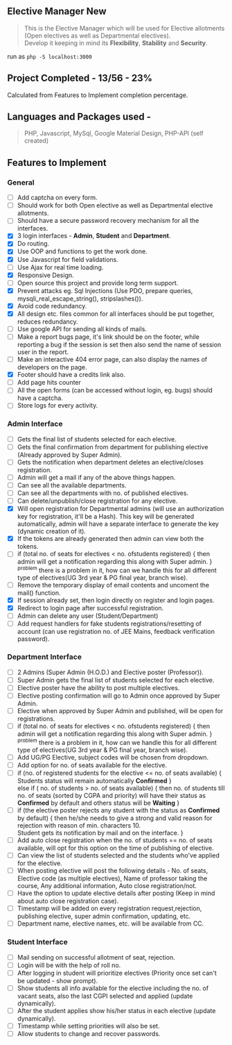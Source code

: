 ## Elective Manager New
> This is the Elective Manager which will be used for Elective allotments (Open electives as well as Departmental electives). <br>
> Develop it keeping in mind its **Flexibility**, **Stability** and **Security**.

run as `php -S localhost:3000`

## Project Completed - **13/56 - 23%**
Calculated from Features to Implement completion percentage.

## Languages and Packages used -
> PHP, Javascript, MySql, Google Material Design, PHP-API (self created)

## Features to Implement

### **General**
- [ ] Add captcha on every form.
- [ ] Should work for both Open elective as well as Departmental elective allotments.
- [ ] Should have a secure password recovery mechanism for all the interfaces.
- [x] 3 login interfaces - **Admin**, **Student** and **Department**.
- [x] Do routing.
- [x] Use OOP and functions to get the work done.
- [x] Use Javascript for field validations.
- [ ] Use Ajax for real time loading.
- [x] Responsive Design.
- [ ] Open source this project and provide long term support.
- [x] Prevent attacks eg. Sql Injections (Use PDO, prepare queries, mysqli_real_escape_string(), stripslashes()).
- [x] Avoid code redundancy.
- [x] All design etc. files common for all interfaces should be put together, reduces redundancy.
- [ ] Use google API for sending all kinds of mails.
- [ ] Make a report bugs page, it's link should be on the footer, while reporting a bug if the session is set then also send the name of session user in the report.
- [ ] Make an interactive 404 error page, can also display the names of developers on the page.
- [x] Footer should have a credits link also.
- [ ] Add page hits counter
- [	] All the open forms (can be accessed without login, eg. bugs) should have a captcha.
- [ ] Store logs for every activity.

### **Admin Interface**
- [ ] Gets the final list of students selected for each elective.
- [ ] Gets the final confirmation from department for publishing elective (Already approved by Super Admin).
- [ ] Gets the notification when department deletes an elective/closes registration.
- [ ] Admin will get a mail if any of the above things happen.
- [ ] Can see all the available departments.
- [ ] Can see all the departments with no. of published electives.
- [ ] Can delete/unpublish/close registration for any elective.
- [x] Will open registration for Departmental admins (will use an authorization key for registration, it'll be a Hash). This key will be generated automatically, admin will have a separate interface to generate the key (dynamic creation of it).
- [x] If the tokens are already generated then admin can view both the tokens.
- [ ] if (total no. of seats for electives < no. ofstudents registered) { then admin will get a notification regarding this along with Super admin. } <sup>problem</sup> there is a problem in it, how can we handle this for all different type of electives(UG 3rd year & PG final year, branch wise).
- [ ] Remove the temporary display of email contents and uncoment the mail() function.
- [x] If session already set, then login directly on register and login pages.
- [x] Redirect to login page after successful registration.
- [ ] Admin can delete any user (Student/Department)
- [ ] Add request handlers for fake students registrations/resetting of account (can use registration no. of JEE Mains, feedback verification password).

### **Department Interface**
- [ ] 2 Admins (Super Admin (H.O.D.) and Elective poster (Professor)).
- [ ] Super Admin gets the final list of students selected for each elective.
- [ ] Elective poster have the ability to post multiple electives.
- [ ] Elective posting confirmation will go to Admin once approved by Super Admin.
- [ ] Elective when approved by Super Admin and published, will be open for registrations.
- [ ] if (total no. of seats for electives < no. ofstudents registered) { then admin will get a notification regarding this along with Super admin. } <sup>problem</sup> there is a problem in it, how can we handle this for all different type of electives(UG 3rd year & PG final year, branch wise).
- [ ] Add UG/PG Elective, subject codes will be chosen from dropdown.
- [ ] Add option for no. of seats available for the elective.
- [ ] if (no. of registered students for the elective <= no. of seats available) { Students status will remain automatically **Confirmed** }<br>
else if ( no. of students > no. of seats available) { then no. of students till no. of seats (sorted by CGPA and priority) will have their status as **Confirmed** by default and others status will be **Waiting** }
- [ ] if (the elective poster rejects any student with the status as **Confirmed** by default) { then he/she needs to give a strong and valid reason for rejection with reason of min. characters 10.<br>Student gets its notification by mail and on the interface. }
- [ ] Add auto close registration when the no. of students == no. of seats available, will opt for this option on the time of publishing of elective.
- [ ] Can view the list of students selected and the students who've applied for the elective.
- [ ] When posting elective will post the following details - No. of seats, Elective code (as multiple electives), Name of professor taking the course, Any additional information, Auto close registration/not.
- [ ] Have the option to update elective details after posting (Keep in mind about auto close registration case).
- [ ] Timestamp will be added on every registration request,rejection, publishing elective, super admin confirmation, updating, etc.
- [ ] Department name, elective names, etc. will be available from CC.

### **Student Interface**
- [ ] Mail sending on successful allotment of seat, rejection.
- [ ] Login will be with the help of roll no.
- [ ] After logging in student will prioritize electives (Priority once set can't be updated - show prompt).
- [ ] Show students all info available for the elective including the no. of vacant seats, also the last CGPI selected and applied (update dynamically).
- [ ] After the student applies show his/her status in each elective (update dynamically).
- [ ] Timestamp while setting priorities will also be set.
- [ ] Allow students to change and recover passwords.
